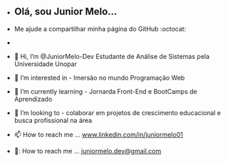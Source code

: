 - ## Olá, sou Junior Melo...
- Me ajude a compartilhar minha página do GitHub :octocat:

-

- 👋 Hi, I’m @JuniorMelo-Dev Estudante de Análise de Sistemas pela Universidade Unopar
- 👀 I’m interested in - Imersão no mundo Programação Web
- 🌱 I’m currently learning - Jornarda Front-End e BootCamps de Aprendizado
- 💞️ I’m looking to - colaborar em projetos de crescimento educacional e busca profissional na área 
  
- 📫 How to reach me ... www.linkedin.com/in/juniormelo01  
- 📧: How to reach me ... juniormelo.dev@gmail.com

<!---
JuniorMelo-Dev/JuniorMelo-Dev is a ✨ special ✨ repository because its `README.md` (this file) appears on your GitHub profile.
You can click the Preview link to take a look at your changes.
--->
